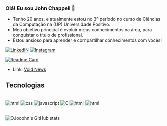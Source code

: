 ### Olá! Eu sou John Chappell 👋
- Tenho 20 anos, e atualmente estou no 3º período no curso de Ciências da Computação na (UP) Universidade Positivo.
- Meu objetivo principal é evoluir meus conhecimentos na área, para conquistar o título de profissional.
- Estou ansioso para aprender e compartilhar conhecimentos com vocês!

[![LinkedIN](https://img.shields.io/badge/LinkedIn-0077B5?style=for-the-badge&logo=linkedin&logoColor=white)](https://www.linkedin.com/feed/?trk=homepage-basic_sign-in-submit) [![Instagram](https://img.shields.io/badge/Instagram-E4405F?style=for-the-badge&logo=instagram&logoColor=white)](https://www.instagram.com/ojooohn/)

[![Readme Card](https://github-readme-stats.vercel.app/api/pin/?username=OJooohn&repo=Projeto-Site)](https://github.com/OJooohn/Projeto-Site)
* Link: [Void News](https://ojooohn.github.io/Projeto-Site/)
## Tecnologias

<div style="display: inline_block"><br/>
    <img align="center" alt="html" src="https://img.shields.io/badge/HTML5-E34F26?style=for-the-badge&logo=html5&logoColor=white"/>
    <img align="center" alt="css" src="https://img.shields.io/badge/CSS3-1572B6?style=for-the-badge&logo=css3&logoColor=white"/>
    <img align="center" alt="javascript" src="https://img.shields.io/badge/JavaScript-F7DF1E?style=for-the-badge&logo=javascript&logoColor=black"/>
    <img align="center" alt="C" src="https://img.shields.io/badge/C-00599C?style=for-the-badge&logo=c&logoColor=white"/>
    <img align="center" alt="html" src="https://img.shields.io/badge/Java-ED8B00?style=for-the-badge&logo=openjdk&logoColor=white"/>
    <img align="center" alt="html" src="https://img.shields.io/badge/MySQL-00000F?style=for-the-badge&logo=mysql&logoColor=white"/>

<br/>
<br/>
</div>

![OJooohn's GitHub stats](https://github-readme-stats.vercel.app/api?username=OJooohn&show_icons=true&theme=dracula)
